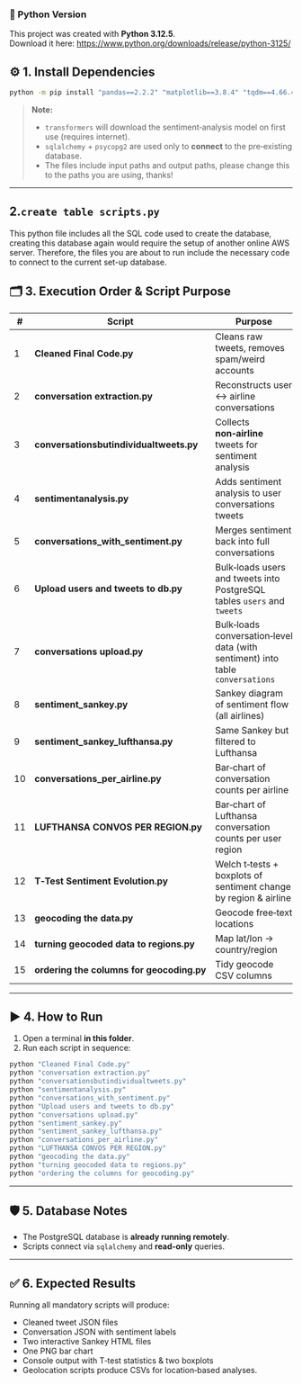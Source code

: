 ### 🐍 Python Version  
This project was created with **Python 3.12.5**.  
Download it here: <https://www.python.org/downloads/release/python-3125/>  

## ⚙️ 1. Install Dependencies

```bash
python -m pip install "pandas==2.2.2" "matplotlib==3.8.4" "tqdm==4.66.4" "transformers==4.41.2" "geopy==2.4.1" "reverse_geocoder==1.5.1" "plotly==5.21.0" "sqlalchemy==2.0.30" "psycopg2-binary==2.9.9" "scipy==1.13.1" "numpy==1.26.4"
```

> **Note:**  
> * `transformers` will download the sentiment‑analysis model on first use (requires internet).  
> * `sqlalchemy` + `psycopg2` are used only to **connect** to the pre‑existing database.
> * The files include input paths and output paths, please change this to the paths you are using, thanks!

---

## 2.`create table scripts.py` 
This python file includes all the SQL code used to create the database, creating this database again would require the setup of another online AWS server. Therefore, the files you are about to run include the necessary code to connect to the current set-up database.

## 🗂️ 3. Execution Order & Script Purpose

| # | Script | Purpose | Outputs |
|---|--------|---------|---------|
| 1 | **Cleaned Final Code.py** | Cleans raw tweets, removes spam/weird accounts | `Cleaned Dataset/*.json` |
| 2 | **conversation extraction.py** | Reconstructs user ↔ airline conversations | `extracted_conversations/*.json` |
| 3 | **conversationsbutindividualtweets.py** | Collects **non‑airline** tweets for sentiment analysis | `all_non_airline_tweets.json` |
| 4 | **sentimentanalysis.py** | Adds sentiment analysis to user conversations tweets | `all_non_airline_tweets_with_sentiment.json` |
| 5 | **conversations_with_sentiment.py** | Merges sentiment back into full conversations | `conversations_with_sentiment/*.json` |
| 6 | **Upload users and tweets to db.py** | Bulk‑loads users and tweets into PostgreSQL tables `users` and `tweets` | Rows inserted into DB | (Running won't give a visual output)
| 7 | **conversations upload.py** | Bulk‑loads conversation‑level data (with sentiment) into table `conversations` | Rows inserted into DB | (Running won't give a visual output)
| 8 | **sentiment_sankey.py** | Sankey diagram of sentiment flow (all airlines) | `sentiment_sankey.html` |
| 9 | **sentiment_sankey_lufthansa.py** | Same Sankey but filtered to Lufthansa | `sentiment_sankey_lufthansa.html` |
| 10 | **conversations_per_airline.py** | Bar‑chart of conversation counts per airline | `conversations_per_airline.png` |
| 11 | **LUFTHANSA CONVOS PER REGION.py** | Bar‑chart of Lufthansa conversation counts per user region | Displays matplotlib bar chart |
| 12 | **T‑Test Sentiment Evolution.py** | Welch t‑tests + boxplots of sentiment change by region & airline | Two matplotlib windows |
| 13 | **geocoding the data.py** | Geocode free‑text locations | `geocoded_locations.csv` |
| 14 | **turning geocoded data to regions.py** | Map lat/lon → country/region | `geocoded_with_region.csv` |
| 15 | **ordering the columns for geocoding.py** | Tidy geocode CSV columns | `geocoded_ordered_no_nulls_UTF-8.csv` |

---

## ▶️ 4. How to Run

1. Open a terminal **in this folder**.  
2. Run each script in sequence:

```bash
python "Cleaned Final Code.py"
python "conversation extraction.py"
python "conversationsbutindividualtweets.py"
python "sentimentanalysis.py"
python "conversations_with_sentiment.py"
python "Upload users and tweets to db.py"
python "conversations upload.py"
python "sentiment_sankey.py"
python "sentiment_sankey_lufthansa.py"
python "conversations_per_airline.py"
python "LUFTHANSA CONVOS PER REGION.py"
python "geocoding the data.py"
python "turning geocoded data to regions.py"
python "ordering the columns for geocoding.py"
```

---

## 🛡️ 5. Database Notes

* The PostgreSQL database is **already running remotely**.  
* Scripts connect via `sqlalchemy` and **read‑only** queries.  
---

## ✅ 6. Expected Results

Running all mandatory scripts will produce:

* Cleaned tweet JSON files  
* Conversation JSON with sentiment labels  
* Two interactive Sankey HTML files  
* One PNG bar chart  
* Console output with T‑test statistics & two boxplots  
* Geolocation scripts produce CSVs for location‑based analyses.
